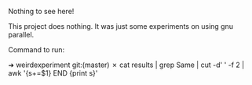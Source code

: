 Nothing to see here!

This project does nothing.  It was just some experiments on using gnu parallel.

Command to run:

➜  weirdexperiment git:(master) ✗ cat results | grep Same | cut -d' ' -f 2 | awk '{s+=$1} END {print s}'
